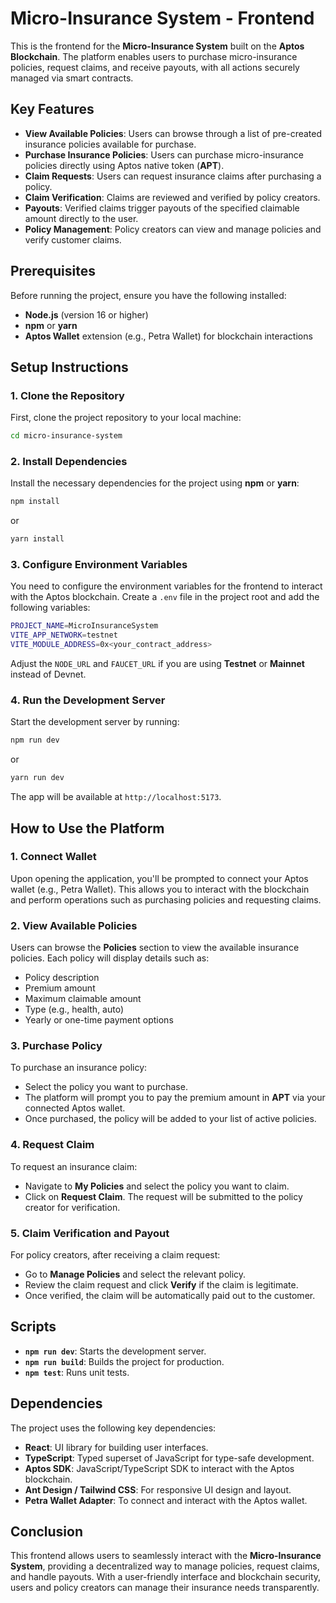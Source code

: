 # Micro-Insurance System - Frontend

This is the frontend for the **Micro-Insurance System** built on the **Aptos Blockchain**. The platform enables users to purchase micro-insurance policies, request claims, and receive payouts, with all actions securely managed via smart contracts.

## Key Features

- **View Available Policies**: Users can browse through a list of pre-created insurance policies available for purchase.
- **Purchase Insurance Policies**: Users can purchase micro-insurance policies directly using Aptos native token (**APT**).
- **Claim Requests**: Users can request insurance claims after purchasing a policy.
- **Claim Verification**: Claims are reviewed and verified by policy creators.
- **Payouts**: Verified claims trigger payouts of the specified claimable amount directly to the user.
- **Policy Management**: Policy creators can view and manage policies and verify customer claims.

## Prerequisites

Before running the project, ensure you have the following installed:

- **Node.js** (version 16 or higher)
- **npm** or **yarn**
- **Aptos Wallet** extension (e.g., Petra Wallet) for blockchain interactions

## Setup Instructions

### 1. Clone the Repository

First, clone the project repository to your local machine:

```bash
cd micro-insurance-system
```

### 2. Install Dependencies

Install the necessary dependencies for the project using **npm** or **yarn**:

```bash
npm install
```

or

```bash
yarn install
```

### 3. Configure Environment Variables

You need to configure the environment variables for the frontend to interact with the Aptos blockchain. Create a `.env` file in the project root and add the following variables:

```bash
PROJECT_NAME=MicroInsuranceSystem
VITE_APP_NETWORK=testnet
VITE_MODULE_ADDRESS=0x<your_contract_address>
```

Adjust the `NODE_URL` and `FAUCET_URL` if you are using **Testnet** or **Mainnet** instead of Devnet.

### 4. Run the Development Server

Start the development server by running:

```bash
npm run dev
```

or

```bash
yarn run dev
```

The app will be available at `http://localhost:5173`.

## How to Use the Platform

### 1. Connect Wallet

Upon opening the application, you'll be prompted to connect your Aptos wallet (e.g., Petra Wallet). This allows you to interact with the blockchain and perform operations such as purchasing policies and requesting claims.

### 2. View Available Policies

Users can browse the **Policies** section to view the available insurance policies. Each policy will display details such as:

- Policy description
- Premium amount
- Maximum claimable amount
- Type (e.g., health, auto)
- Yearly or one-time payment options

### 3. Purchase Policy

To purchase an insurance policy:

- Select the policy you want to purchase.
- The platform will prompt you to pay the premium amount in **APT** via your connected Aptos wallet.
- Once purchased, the policy will be added to your list of active policies.

### 4. Request Claim

To request an insurance claim:

- Navigate to **My Policies** and select the policy you want to claim.
- Click on **Request Claim**. The request will be submitted to the policy creator for verification.

### 5. Claim Verification and Payout

For policy creators, after receiving a claim request:

- Go to **Manage Policies** and select the relevant policy.
- Review the claim request and click **Verify** if the claim is legitimate.
- Once verified, the claim will be automatically paid out to the customer.

## Scripts

- **`npm run dev`**: Starts the development server.
- **`npm run build`**: Builds the project for production.
- **`npm test`**: Runs unit tests.

## Dependencies

The project uses the following key dependencies:

- **React**: UI library for building user interfaces.
- **TypeScript**: Typed superset of JavaScript for type-safe development.
- **Aptos SDK**: JavaScript/TypeScript SDK to interact with the Aptos blockchain.
- **Ant Design / Tailwind CSS**: For responsive UI design and layout.
- **Petra Wallet Adapter**: To connect and interact with the Aptos wallet.

## Conclusion

This frontend allows users to seamlessly interact with the **Micro-Insurance System**, providing a decentralized way to manage policies, request claims, and handle payouts. With a user-friendly interface and blockchain security, users and policy creators can manage their insurance needs transparently.

